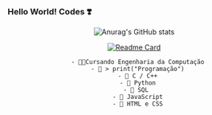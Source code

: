### Hello World! Codes ❣️

<!--
**JuJubali/JuJubali** is a ✨ _special_ ✨ repository because its `README.md` (this file) appears on your GitHub profile.

Here are some ideas to get you started:

-->
<div align="center">

 ![Anurag's GitHub stats](https://github-readme-stats.vercel.app/api?username=Jujubali&theme=dark&show_icons=true)
 
  [![Readme Card](https://github-readme-stats.vercel.app/api/pin/?username=JuJubali&repo=Mathlove&theme=dark&show_icons=true)](https://github.com/JuJubali/Mathlove)

  </div>

<div align="center">
   <p style="text-align: center;">
   
      - 🧑‍🔬Cursando Engenharia da Computação
      - 💚 > print("Programação")
      - 🩵 C / C++
      - 💙 Python
      - 🎲 SQL 
      - 💛 JavaScript
      - 👾 HTML e CSS
     
   
   </p>
  
</div>
